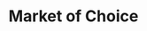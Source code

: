 ---
title: "Market of Choice"
url: /eugene/market-of-choice-franklin-boulevard/
shop: supermarket
---